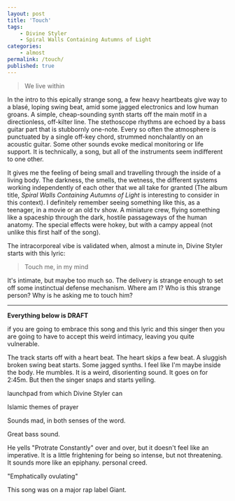 ```yaml
---
layout: post
title: 'Touch'
tags:
    - Divine Styler
    - Spiral Walls Containing Autumns of Light
categories:
    - almost
permalink: /touch/
published: true
---
```


> We live within

In the intro to this epically strange song, a few heavy heartbeats give way to a blasé, loping swing beat, amid some jagged electronics and low human groans. A simple, cheap-sounding synth starts off the main motif in a directionless, off-kilter line. The stethoscope rhythms are echoed by a bass guitar part that is stubbornly one-note. Every so often the atmosphere is punctuated by a single off-key chord, strummed nonchalantly on an acoustic guitar. Some other sounds evoke medical monitoring or life support. It is technically, a song, but all of the instruments seem indifferent to one other.

It gives me the feeling of being small and travelling through the inside of a living body. The darkness, the smells, the wetness, the different systems working independently of each other that we all take for granted (The album title, _Spiral Walls Containing Autumns of Light_ is interesting to consider in this context). I definitely remember seeing something like this, as a teenager, in a movie or an old tv show. A miniature crew, flying something like a spaceship through the dark, hostile passageways of the human anatomy. The special effects were hokey, but with a campy appeal (not unlike this first half of the song).

The intracorporeal vibe is validated when, almost a minute in, Divine Styler starts with this lyric:

> Touch me, in my mind

It's intimate, but maybe too much so. The delivery is strange enough to set off some instinctual defense mechanism. Where am I? Who is this strange person? Why is he asking me to touch him?

---

**Everything below is DRAFT**

if you are going to embrace this song and this lyric and this singer then you are going to have to accept this weird intimacy, leaving you quite vulnerable.

The track starts off with a heart beat. The heart skips a few beat. A sluggish broken swing beat starts. Some jagged synths. I feel like I'm maybe inside the body. He mumbles. It is a weird, disorienting sound. It goes on for 2:45m. But then the singer snaps and starts yelling.

launchpad from which Divine Styler can

Islamic themes of prayer

Sounds mad, in both senses of the word.

Great bass sound.

He yells "Protrate Constantly" over and over, but it doesn't feel like an imperative. It is a little frightening for being so intense, but not threatening. It sounds more like an epiphany. personal creed.

"Emphatically ovulating"

This song was on a major rap label Giant.
